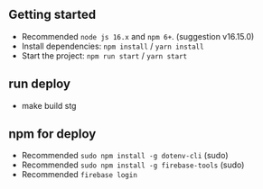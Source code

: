 ## Getting started
- Recommended `node js 16.x` and `npm 6+`. (suggestion v16.15.0)
- Install dependencies: `npm install` / `yarn install`
- Start the project: `npm run start` / `yarn start`

## run deploy
- make build stg

## npm for deploy
- Recommended `sudo npm install -g dotenv-cli` (sudo)
- Recommended `sudo npm install -g firebase-tools` (sudo)
- Recommended `firebase login`

